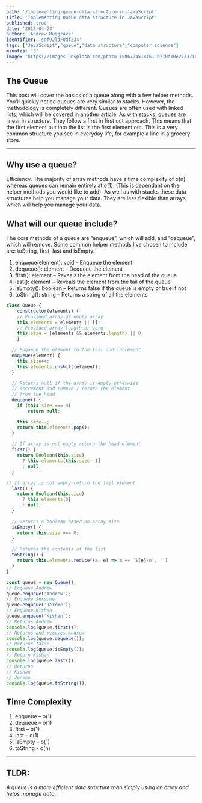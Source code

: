 ```yaml
---
path: '/implementing-queue-data-structure-in-javaScript'
title: 'Implementing Queue data structure in JavaScript'
published: true
date: '2018-04-24'
author: 'Andrew Musgrave'
identifier: 'sdf92ldF0df234'
tags: ["JavaScript","queue","data structure","computer science"]
minutes: '3'
image: "https://images.unsplash.com/photo-1506774518161-b710d10e2733?ixlib=rb-0.3.5&ixid=eyJhcHBfaWQiOjEyMDd9&s=2ff076230a3aea325e5b1ce3f6a7a208&auto=format&fit=crop&w=1500&q=80"
---
```


## The Queue

This post will cover the basics of a queue along with a few helper methods. You’ll quickly notice queues are very similar to stacks. However, the methodology is completely different. Queues are often used with linked lists, which will be covered in another article.
As with stacks, queues are linear in structure. They follow a first in first out approach. This means that the first element put into the list is the first element out. This is a very common structure you see in everyday life, for example a line in a grocery store.

***

## Why use a queue?

Efficiency. The majority of array methods have a time complexity of o(n) whereas queues can remain entirely at o(1). (This is dependant on the helper methods you would like to add).  As well as with stacks these data structures help you manage your data. They are less flexible than arrays which will help you manage your data.

## What will our queue include?

The core methods of a queue are “enqueue”, which will add, and “dequeue”, which will remove. Some common helper methods I’ve chosen to include are: toString, first, last and isEmpty.

1. enqueue(element): void – Enqueue the element
2. dequeue(): element – Dequeue the element
3. first(): element – Reveals the element from the head of the queue
4. last(): element – Reveals the element from the tail of the queue
5. isEmpty(): boolean – Returns false if the queue is empty or true if not
6. toString(): string – Returns a string of all the elements

```js
class Queue {
	constructor(elements) {
    // Provided array or empty array
    this.elements = elements || [];
    // Provided array length or zero
    this.size = (elements && elements.length) || 0;
	}

  // Enqueue the element to the tail and increment
  enqueue(element) {
    this.size++;
  	this.elements.unshift(element);
  }

  // Returns null if the array is empty otherwise
  // decrement and remove / return the element
  // from the head
  dequeue() {
  	if (this.size === 0)
    	return null;

  	this.size--;
    return this.elements.pop();
  }

  // If array is not empty return the head element
  first() {
  	return Boolean(this.size)
      ? this.elements[this.size -1]
      : null;
  }

// If array is not empty return the tail element
  last() {
  	return Boolean(this.size)
      ? this.elements[0]
      : null;
  }

  // Returns a boolean based on array size
  isEmpty() {
  	return this.size === 0;
  }

  // Returns the contents of the list
  toString() {
  	return this.elements.reduce((a, e) => a += `${e}\n`, '')
  }
}

const queue = new Queue();
// Enqueue Andrew
queue.enqueue('Andrew');
// Enqueue Jersome
queue.enqueue('Jerome');
// Enqueue Kishan
queue.enqueue('Kishan');
// Returns Andrew
console.log(queue.first());
// Returns and removes Andrew
console.log(queue.dequeue());
// Returns false
console.log(queue.isEmpty());
// Return Kishan
console.log(queue.last());
// Returns
// Kishan
// Jerome
console.log(queue.toString());
```

## Time Complexity

1. enqueue – o(1)
2. dequeue – o(1)
3. first – o(1)
4. last – o(1)
5. isEmpty – o(1)
6. toString - o(n)

***

## TLDR:
*A queue is a more efficient data structure than simply using an array and helps manage data.*
